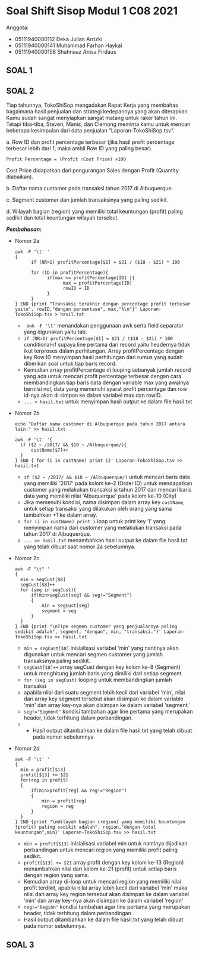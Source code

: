 # Soal Shift Sisop Modul 1 C08 2021
Anggota:
- 05111940000112 Deka Julian Arrizki	    
- 05111940000141 Muhammad Farhan Haykal	
- 05111940000158 Shahnaaz Anisa Firdaus 	

## SOAL 1 


## SOAL 2
Tiap tahunnya, TokoShiSop mengadakan Rapat Kerja yang membahas bagaimana hasil penjualan dan strategi kedepannya yang akan diterapkan. Kamu sudah sangat menyiapkan sangat matang untuk raker tahun ini. Tetapi tiba-tiba, Steven, Manis, dan Clemong meminta kamu untuk mencari beberapa kesimpulan dari data penjualan “Laporan-TokoShiSop.tsv”.

a. Row ID dan profit percentage terbesar (jika hasil profit percentage terbesar lebih dari 1, maka ambil Row ID yang paling besar). 
  ```
  Profit Percentage = (Profit ÷Cost Price) ×100
  ```
  Cost Price didapatkan dari pengurangan Sales dengan Profit (Quantity diabaikan).

b. Daftar nama customer pada transaksi tahun 2017 di Albuquerque.

c. Segment customer dan jumlah transaksinya yang paling sedikit.

d. Wilayah bagian (region) yang memiliki total keuntungan (profit) paling sedikit dan total keuntungan wilayah tersebut.

**_Pembahasan:_**
- Nomor 2a
  ```
  awk -F '\t' '
  {	
	    if (NR>1) profitPercentage[$1] = $21 / ($18 - $21) * 100
	
	    for (ID in profitPercentage){
		      if(max <= profitPercentage[ID] ){
			        max = profitPercentage[ID]
			        rowID = ID
		      }	
	    }	
  } END {print "Transaksi terakhir dengan percentage profit terbesar yaitu", rowID,"dengan persentase", max,"%\n"}' Laporan-TokoShiSop.tsv > hasil.txt
  ```
   - ` awk -F '\t'`  menandakan penggunaan awk serta field separator yang digunakan yaitu tab.
   - `if (NR>1) profitPercentage[$1] = $21 / ($18 - $21) * 100`  conditional-if supaya line pertama dari record yaitu headernya tidak ikut terproses dalam perhitungan. Array profitPercentage dengan key Row ID menyimpan hasil perhitungan dari rumus yang sudah diberikan soal untuk tiap baris record.
   - Kemudian array profitPercentage di looping sebanyak jumlah record yang ada untuk mencari profit percentage terbesar dengan cara membandingkan tiap baris data dengan variable max yang awalnya bernilai nol, data yang memenuhi syarat profit percentage dan row id-nya akan di simpan ke dalam variabel max dan rowID.
   - `... > hasil.txt` untuk menyimpan hasil output ke dalam file hasil.txt

- Nomor 2b
  ```
  echo "Daftar nama customer di Albuquerque pada tahun 2017 antara lain:" >> hasil.txt

  awk -F '\t' '{
	if ($2 ~ /2017/ && $10 ~ /Albuquerque/){
		custName[$7]++
	}
  } END { for (i in custName) print i}' Laporan-TokoShiSop.tsv >> hasil.txt
  ```
  - `if ($2 ~ /2017/ && $10 ~ /Albuquerque/)` untuk mencari baris data yang memiliki '2017' pada kolom ke-2 (Order ID) untuk mendapatkan customer yang melakukan transaksi si tahun 2017 dan mencari baris data yang memiliki nilai 'Albuquerque' pada kolom ke-10 (City) 
  - Jika memenuhi kondisi, nama disimpan dalam array key `custName`, untuk setiap transaksi yang dilakukan oleh orang yang sama tambahkan +1 ke dalam array.
  - `for (i in custName) print i` loop untuk print key 'i' yang menyimpan nama dari customer yang melakukan transaksi pada tahun 2017 di Albuquerque.
  - `... >> hasil.txt` menambahkan hasil output ke dalam file hasil.txt yang telah dibuat saat nomor 2a sebelumnya.

- Nomor 2c
  ```
  awk -F "\t" '
  {	
	min = segCust[$8]
	segCust[$8]++
	for (seg in segCust){
		if(min>segCust[seg] && seg!="Segment")
		{
			min = segCust[seg]
			segment = seg
		}
	}
  } END {print "\nTipe segmen customer yang penjualannya paling sedikit adalah", segment, "dengan", min, "transaksi."}' Laporan-TokoShiSop.tsv >> hasil.txt
  ```
  - `min = segCust[$8]` inisialisasi variabel 'min' yang nantinya akan digunakan untuk mencari segmen customer yang jumlah transaksinya paling sedikit.
  - `segCust[$8]++` array segCust dengan key kolom ke-8 (Segment) untuk menghitung jumlah baris yang dimiliki dari setiap segment.
  - `for (seg in segCust)` looping untuk membandingkan jumlah transaksi
  - apabila nilai dari suatu segment lebih kecil dari variabel 'min', nilai dari array key segment tersebut akan disimpan ke dalam variable 'min' dan array key-nya akan disimpan ke dalam variabel 'segment.'
  - `seg!="Segment"` kondisi tambahan agar line pertama yang merupakan header, tidak terhitung dalam perbandingan.
  -   - Hasil output ditambahkan ke dalam file hasil.txt yang telah dibuat pada nomor sebelumnya.

- Nomor 2d
  ```
  awk -F '\t' '
  {	
	min = profit[$13]	
	profit[$13] += $21
	for(reg in profit)
	{
		if(min>profit[reg] && reg!="Region")
		{
			min = profit[reg]
			region = reg
		}
	}
  } END {print "\nWilayah bagian (region) yang memiliki keuntungan (profit) paling sedikit adalah", region,"dengan total keuntungan",min}' Laporan-TokoShiSop.tsv >> hasil.txt
  ```
  - `min = profit[$13]` inisialisasi variabel min untuk nantinya dijadikan perbandingan untuk mencari region yang memiliki profit paling sedikit.
  - `profit[$13] += $21` array profit dengan key kolom ke-13 (Region) menambahkan nilai dari kolom ke-21 (profit) untuk setiap baris dengan region yang sama.
  - Kemudian array di-loop untuk mencari region yang memiliki nilai profit terdikit, apabila nilai array lebih kecil dari variabel 'min' maka nilai dari array key region tersebut akan disimpan ke dalam variabel 'min' dan array key-nya akan disimpan ke dalam variabel 'region'
  - `reg!="Region"` kondisi tambahan agar line pertama yang merupakan header, tidak terhitung dalam perbandingan.
  - Hasil output ditambahkan ke dalam file hasil.txt yang telah dibuat pada nomor sebelumnya.

## SOAL 3 
